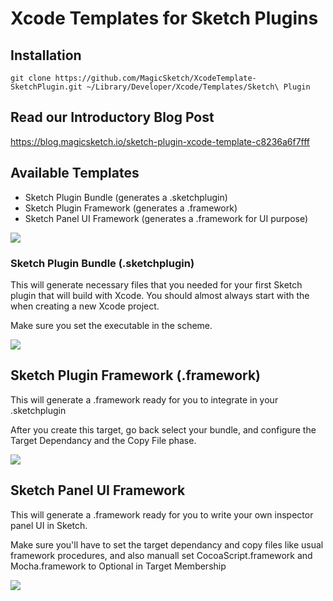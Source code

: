 # Xcode Templates for Sketch Plugins

## Installation

```
git clone https://github.com/MagicSketch/XcodeTemplate-SketchPlugin.git ~/Library/Developer/Xcode/Templates/Sketch\ Plugin
```

## Read our Introductory Blog Post

https://blog.magicsketch.io/sketch-plugin-xcode-template-c8236a6f7fff

## Available Templates

- Sketch Plugin Bundle (generates a .sketchplugin)
- Sketch Plugin Framework (generates a .framework)
- Sketch Panel UI Framework (generates a .framework for UI purpose)

![](images/preview.png)

### Sketch Plugin Bundle (.sketchplugin)

This will generate necessary files that you needed for your first Sketch plugin that will build with Xcode. You should almost always start with the when creating a new Xcode project.

Make sure you set the executable in the scheme.

![](images/set-executable.png)

## Sketch Plugin Framework (.framework)

This will generate a .framework ready for you to integrate in your .sketchplugin

After you create this target, go back select your bundle, and configure the Target Dependancy and the Copy File phase.

![](images/target-dependancy.png)

## Sketch Panel UI Framework

This will generate a .framework ready for you to write your own inspector panel UI in Sketch.

Make sure you'll have to set the target dependancy and copy files like usual framework procedures, and also manuall set CocoaScript.framework and Mocha.framework to Optional in Target Membership

![](images/optional-target-membership.png)

